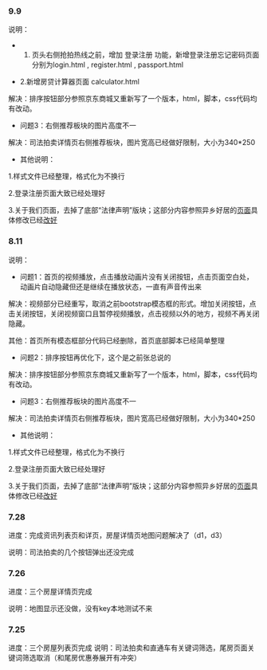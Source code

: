 ### 9.9
说明：
 - 1.	页头右侧抢拍热线之前，增加 登录注册 功能，新增登录注册忘记密码页面分别为login.html , register.html , passport.html

 -  2.新增房贷计算器页面 calculator.html 
 
 解决：排序按钮部分参照京东商城又重新写了一个版本，html，脚本，css代码均有改动。

 - 问题3：右侧推荐板块的图片高度不一
 
  解决：司法拍卖详情页右侧推荐板块，图片宽高已经做好限制，大小为340*250

 - 其他说明：
 
 1.样式文件已经整理，格式化为不换行
 
 2.登录注册页面大致已经处理好
 
 3.关于我们页面，去掉了底部“法律声明”版块；这部分内容参照异乡好居的[页面](http://www.uhouzz.com/general-pages/service-protocol)具体修改已经[改好](https://github.com/nile52/qiangxianpaiPC3/blob/master/falvshengming.html)
 






### 8.11
说明：
 - 问题1：首页的视频播放，点击播放动画片没有关闭按钮，点击页面空白处，动画片自动隐藏但还是继续在播放状态，一直有声音传出来 
 
 解决：视频部分已经重写，取消之前bootstrap模态框的形式。增加关闭按钮，点击关闭按钮，关闭视频窗口且暂停视频播放，点击视频以外的地方，视频不再关闭隐藏。

 其他：首页所有模态框部分代码已经删除，首页底部脚本已经简单整理

 - 问题2：排序按钮再优化下，这个是之前张总说的
 
 解决：排序按钮部分参照京东商城又重新写了一个版本，html，脚本，css代码均有改动。

 - 问题3：右侧推荐板块的图片高度不一
 
  解决：司法拍卖详情页右侧推荐板块，图片宽高已经做好限制，大小为340*250

 - 其他说明：
 
 1.样式文件已经整理，格式化为不换行
 
 2.登录注册页面大致已经处理好
 
 3.关于我们页面，去掉了底部“法律声明”版块；这部分内容参照异乡好居的[页面](http://www.uhouzz.com/general-pages/service-protocol)具体修改已经[改好](https://github.com/nile52/qiangxianpaiPC3/blob/master/falvshengming.html)
 
 



### 7.28
进度：完成资讯列表页和详页，房屋详情页地图问题解决了（d1，d3）

说明：司法拍卖的几个按钮弹出还没完成


### 7.26
进度：三个房屋详情页完成

说明：地图显示还没做，没有key本地测试不来


### 7.25
进度：三个房屋列表页完成
说明：司法拍卖和直通车有关键词筛选，尾房页面关键词筛选取消（和尾房优惠券展开有冲突）
